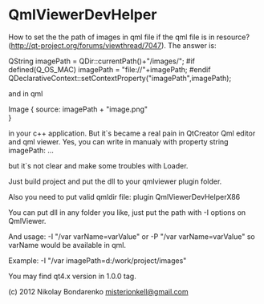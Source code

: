 QmlViewerDevHelper
==================

How to set the the path of images in qml file if the qml file is in resource?
(http://qt-project.org/forums/viewthread/7047). The answer is:

  QString imagePath = QDir::currentPath()+"/images/";
  #if defined(Q_OS_MAC)
  imagePath = "file://"+imagePath;
  #endif
  QDeclarativeContext::setContextProperty("imagePath",imagePath);

and in qml 

   Image {
   source: imagePath + "image.png"  
   }

in your c++ application. But it`s became a real pain in QtCreator Qml editor and
qml viewer. Yes, you can write in manualy with 
  property string imagePath: ...

but it`s not clear and make some troubles with Loader. 

Just build project and put the dll to your qmlviewer plugin folder. 

Also you need to put valid qmldir file:
  plugin QmlViewerDevHelperX86

You can put dll in any folder you like, just put the path with -I options 
on QmlViewer. 

And usage:
-I "/var varName=varValue" 
or 
-P "/var varName=varValue" 
so varName would be available in qml. 

Example:
-I "/var imagePath=d:/work/project/images"

You may find qt4.x version in 1.0.0 tag.
       
(c) 2012 Nikolay Bondarenko <misterionkell@gmail.com>